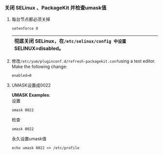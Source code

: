 ### 关闭 SELinux 、PackageKit 并检查umask值

1. 每台节点都必须关掉

   ```
   setenforce 0
   ```

   | 彻底关闭 SELinux，在`/etc/selinux/config 中设置`SELINUX=disabled。 |
   | :--- |

2. 修改`/etc/yum/pluginconf.d/refresh-packagekit.conf`using a text editor. Make the following change:

   ```
   enabled=0
   ```

3. UMASK设置成0022

   **UMASK Examples**:  
   设置

   ```
   umask 0022
   ```

   检查

   ```
   umask 0022
   ```

   永久设置umask值

   ```
   echo umask 0022 >> /etc/profile
   ```




